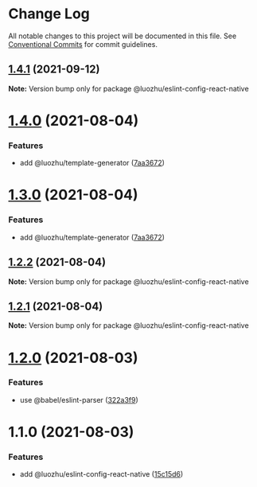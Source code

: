 # Change Log

All notable changes to this project will be documented in this file.
See [Conventional Commits](https://conventionalcommits.org) for commit guidelines.

## [1.4.1](https://github.com/youngjuning/luozhu/compare/@luozhu/eslint-config-react-native@1.4.0...@luozhu/eslint-config-react-native@1.4.1) (2021-09-12)

**Note:** Version bump only for package @luozhu/eslint-config-react-native





# [1.4.0](https://github.com/youngjuning/luozhu/compare/@luozhu/eslint-config-react-native@1.2.2...@luozhu/eslint-config-react-native@1.4.0) (2021-08-04)

### Features

- add @luozhu/template-generator ([7aa3672](https://github.com/youngjuning/luozhu/commit/7aa3672da4928455ddf5ba768ec562cdff4cef10))

# [1.3.0](https://github.com/youngjuning/luozhu/compare/@luozhu/eslint-config-react-native@1.2.2...@luozhu/eslint-config-react-native@1.3.0) (2021-08-04)

### Features

- add @luozhu/template-generator ([7aa3672](https://github.com/youngjuning/luozhu/commit/7aa3672da4928455ddf5ba768ec562cdff4cef10))

## [1.2.2](https://github.com/youngjuning/luozhu/compare/@luozhu/eslint-config-react-native@1.2.1...@luozhu/eslint-config-react-native@1.2.2) (2021-08-04)

**Note:** Version bump only for package @luozhu/eslint-config-react-native

## [1.2.1](https://github.com/youngjuning/luozhu/compare/@luozhu/eslint-config-react-native@1.2.0...@luozhu/eslint-config-react-native@1.2.1) (2021-08-04)

**Note:** Version bump only for package @luozhu/eslint-config-react-native

# [1.2.0](https://github.com/youngjuning/luozhu/compare/@luozhu/eslint-config-react-native@1.1.0...@luozhu/eslint-config-react-native@1.2.0) (2021-08-03)

### Features

- use @babel/eslint-parser ([322a3f9](https://github.com/youngjuning/luozhu/commit/322a3f9ecb760a5246656dc2e88ed1ce47ebf7a5))

# 1.1.0 (2021-08-03)

### Features

- add @luozhu/eslint-config-react-native ([15c15d6](https://github.com/youngjuning/luozhu/commit/15c15d6181f1b41c420ef0bce4e151e57fd2b5b2))
